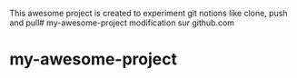 This awesome project is created to experiment git notions like clone, push and pull# my-awesome-project
modification sur github.com
# my-awesome-project
